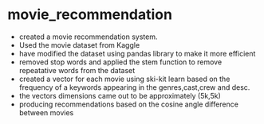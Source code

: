 # movie_recommendation
* created a movie recommendation system.
* Used the movie dataset from Kaggle
* have modified the dataset using pandas library to make it more efficient
* removed stop words and applied the stem function to remove repeatative words from the dataset 
* created a vector for each movie using ski-kit learn based on the frequency of a keywords appearing in the genres,cast,crew and desc.
* the vectors dimensions came out to be approximately (5k,5k)
* producing recommendations based on the cosine angle difference between movies

